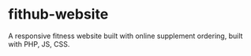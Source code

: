 # fithub-website
A responsive fitness website built with online supplement ordering, built with PHP, JS, CSS.
